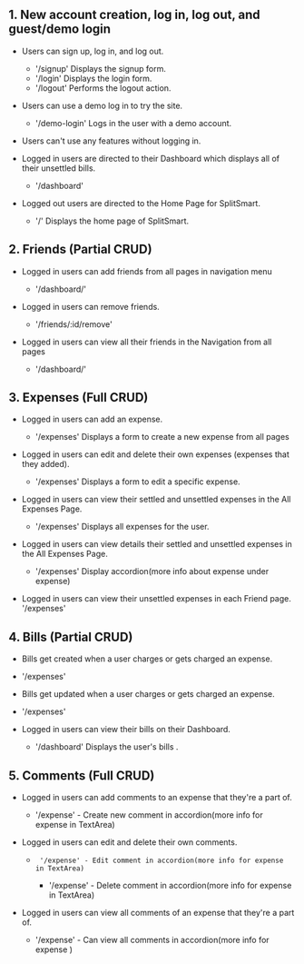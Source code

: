                   

## 1. New account creation, log in, log out, and guest/demo login
* Users can sign up, log in, and log out.
    * '/signup'                   Displays the signup form.
    * '/login'                    Displays the login form.
    * '/logout'                   Performs the logout action.

* Users can use a demo log in to try the site.
    * '/demo-login'               Logs in the user with a demo account.

* Users can't use any features without logging in.
* Logged in users are directed to their Dashboard which displays all of their unsettled bills.
    * '/dashboard'
* Logged out users are directed to the Home Page for SplitSmart.
    * '/'                 Displays the home page of SplitSmart.






## 2. Friends (Partial CRUD)
* Logged in users can add friends from all pages in navigation menu
    * '/dashboard/'                  

* Logged in users can remove friends.
    * '/friends/:id/remove'           

* Logged in users can view all their friends in the Navigation from all pages
    * '/dashboard/'                     







## 3. Expenses (Full CRUD)
* Logged in users can add an expense.
    * '/expenses'       Displays a form to create a new expense from all pages

* Logged in users can edit and delete their own expenses (expenses that they added).
    * '/expenses'         Displays a form to edit a specific expense.

* Logged in users can view their settled and unsettled expenses in the All Expenses Page.
    * '/expenses'                  Displays all expenses for the user.
* Logged in users can view details their settled and unsettled expenses in the All Expenses Page.

     * '/expenses'   Display accordion(more info about expense under expense)

* Logged in users can view their unsettled expenses in each Friend page.
'/expenses' 





## 4. Bills (Partial CRUD)
* Bills get created when a user charges or gets charged an expense.
 * '/expenses'   
* Bills get updated when a user charges or gets charged an expense.
 * '/expenses'   
* Logged in users can view their bills on their Dashboard.


    * '/dashboard'                             Displays the user's bills .



## 5. Comments (Full CRUD)

* Logged in users can add comments to an expense that they're a part of.
    * '/expense' - Create new comment in accordion(more info for expense in TextArea)

* Logged in users can edit and delete their own comments.
    *      '/expense' - Edit comment in accordion(more info for expense in TextArea)              
        * '/expense' - Delete comment in accordion(more info for expense in TextArea)
* Logged in users can view all comments of an expense that they're a part of.
    * '/expense' - Can view all comments in accordion(more info for expense )


                         
             
